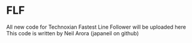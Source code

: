 # FLF
All new code for Technoxian Fastest Line Follower will be uploaded here
This code is written by Neil Arora (japaneil on github)
